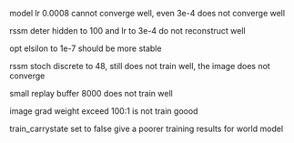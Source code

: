 model lr 0.0008 cannot converge well, even 3e-4 does not converge well


rssm deter hidden to 100 and lr to 3e-4 do not reconstruct well

opt elsilon to 1e-7 should be more stable

rssm stoch discrete to 48, still does not train well, the image does not converge

small replay buffer 8000 does not train well

image grad weight exceed 100:1 is not train goood

train_carrystate set to false give a poorer training results for world model